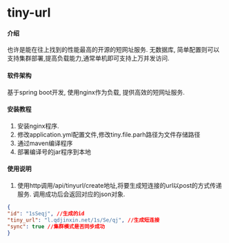 # tiny-url

#### 介绍
也许是能在往上找到的性能最高的开源的短网址服务.
无数据库, 简单配置则可以支持集群部署,提高负载能力,通常单机即可支持上万并发访问.

#### 软件架构
基于spring boot开发, 使用nginx作为负载, 提供高效的短网址服务.


#### 安装教程

1.  安装nginx程序.  
2.  修改application.yml配置文件,修改tiny.file.parh路径为文件存储路径  
3.  通过maven编译程序
4.  部署编译号的jar程序到本地

#### 使用说明

1.  使用http调用/api/tinyurl/create地址,将要生成短连接的url以post的方式传递服务.
    调用成功后会返回对应的json对象.
```json
{
"id": "1sSeqj", //生成的id
"tiny_url": "l.qdjinxin.net/1s/Se/qj", //生成短连接
"sync": true //集群模式是否同步成功
}
```
